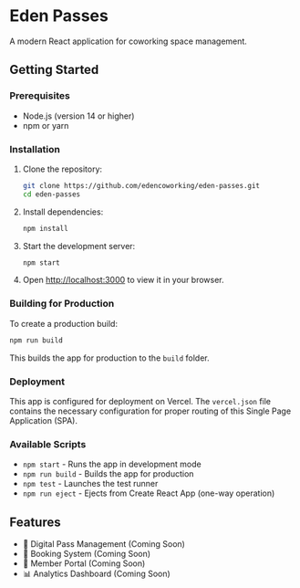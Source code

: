 # Eden Passes

A modern React application for coworking space management.

## Getting Started

### Prerequisites

- Node.js (version 14 or higher)
- npm or yarn

### Installation

1. Clone the repository:
   ```bash
   git clone https://github.com/edencoworking/eden-passes.git
   cd eden-passes
   ```

2. Install dependencies:
   ```bash
   npm install
   ```

3. Start the development server:
   ```bash
   npm start
   ```

4. Open [http://localhost:3000](http://localhost:3000) to view it in your browser.

### Building for Production

To create a production build:

```bash
npm run build
```

This builds the app for production to the `build` folder.

### Deployment

This app is configured for deployment on Vercel. The `vercel.json` file contains the necessary configuration for proper routing of this Single Page Application (SPA).

### Available Scripts

- `npm start` - Runs the app in development mode
- `npm run build` - Builds the app for production
- `npm test` - Launches the test runner
- `npm run eject` - Ejects from Create React App (one-way operation)

## Features

- 🎫 Digital Pass Management (Coming Soon)
- 📅 Booking System (Coming Soon) 
- 👥 Member Portal (Coming Soon)
- 📊 Analytics Dashboard (Coming Soon)